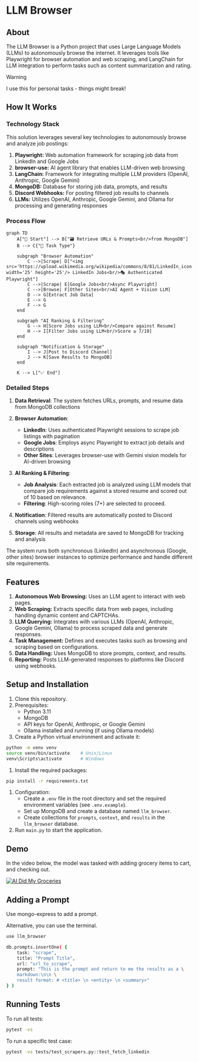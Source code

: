 # LLM Browser
## About
The LLM Browser is a Python project that uses Large Language Models (LLMs) to 
autonomously browse the internet. It leverages tools like Playwright for 
browser automation and web scraping, and LangChain for LLM integration to 
perform tasks such as content summarization and rating.

> [!WARNING]
> I use this for personal tasks - things might break! 

## How It Works
### Technology Stack
This solution leverages several key technologies to autonomously browse and 
analyze job postings:

1. **Playwright:** Web automation framework for scraping job data from LinkedIn 
and Google Jobs
2. **browser-use:** AI agent library that enables LLM-driven web browsing
3. **LangChain:** Framework for integrating multiple LLM providers (OpenAI, 
Anthropic, Google Gemini)
4. **MongoDB:** Database for storing job data, prompts, and results
5. **Discord Webhooks:** For posting filtered job results to channels
6. **LLMs:** Utilizes OpenAI, Anthropic, Google Gemini, and Ollama for processing 
and generating responses

### Process Flow
```mermaid
graph TD
    A["🚀 Start"] --> B["🗃️ Retrieve URLs & Prompts<br/>from MongoDB"]
    B --> C{"🔄 Task Type"}
    
    subgraph "Browser Automation"
        C -->|Scrape| D["<img src='https://upload.wikimedia.org/wikipedia/commons/8/81/LinkedIn_icon.svg' width='25' height='25'/> LinkedIn Jobs<br/>🎭 Authenticated Playwright"]
        C -->|Scrape| E[Google Jobs<br/>Async Playwright]
        C -->|Browse| F[Other Sites<br/>AI Agent + Vision LLM]
        D --> G[Extract Job Data]
        E --> G
        F --> G
    end
    
    subgraph "AI Ranking & Filtering"
        G --> H[Score Jobs using LLM<br/>Compare against Resume]
        H --> I[Filter Jobs using LLM<br/>Score ≥ 7/10]
    end
    
    subgraph "Notification & Storage"
        I --> J[Post to Discord Channel]
        J --> K[Save Results to MongoDB]
    end
    
    K --> L["✅ End"]
```

### Detailed Steps
1. **Data Retrieval**: The system fetches URLs, prompts, and resume data from 
MongoDB collections

2. **Browser Automation**: 
   - **LinkedIn**: Uses authenticated Playwright sessions to scrape job listings with pagination
   - **Google Jobs**: Employs async Playwright to extract job details and descriptions
   - **Other Sites**: Leverages browser-use with Gemini vision models for AI-driven browsing

3. **AI Ranking & Filtering**: 
   - **Job Analysis**: Each extracted job is analyzed using LLM models that compare job requirements against a stored resume and scored out of 10 based on relevance.
   - **Filtering**: High-scoring roles (7+) are selected to proceed.

4. **Notification**: Filtered results are automatically posted to Discord channels using webhooks

5. **Storage**: All results and metadata are saved to MongoDB for tracking and analysis

The system runs both synchronous (LinkedIn) and asynchronous (Google, other sites) browser instances to optimize performance and handle different site requirements.

## Features
1. **Autonomous Web Browsing:** Uses an LLM agent to interact with web pages.
1. **Web Scraping:** Extracts specific data from web pages, including handling dynamic content and CAPTCHAs.
1. **LLM Querying:** Integrates with various LLMs (OpenAI, Anthropic, Google Gemini, Ollama) to process scraped data and generate responses.
1. **Task Management:** Defines and executes tasks such as browsing and scraping based on configurations.
1. **Data Handling:** Uses MongoDB to store prompts, context, and results.
1. **Reporting:** Posts LLM-generated responses to platforms like Discord using webhooks.

## Setup and Installation
1. Clone this repository.
2. Prerequisites:
    - Python 3.11
    - MongoDB
    - API keys for OpenAI, Anthropic, or Google Gemini
    - Ollama installed and running (if using Ollama models)
3. Create a Python virtual environment and activate it:
```bash
python -m venv venv
source venv/bin/activate    # Unix/Linux
venv\Scripts\activate       # Windows
```
1. Install the required packages:
```bash
pip install -r requirements.txt
```
1. Configuration:
    - Create a `.env` file in the root directory and set the required environment variables (see `.env.example`).
    - Set up MongoDB and create a database named `llm_browser`.
    - Create collections for `prompts`, `context`, and `results` in the `llm_browser` database.
2. Run `main.py` to start the application.

## Demo
In the video below, the model was tasked with adding grocery items to cart, and checking out.

[![AI Did My Groceries](https://github.com/user-attachments/assets/d9359085-bde6-41d4-aa4e-6520d0221872)](https://www.youtube.com/watch?v=L2Ya9PYNns8)

## Adding a Prompt
Use mongo-express to add a prompt. 

Alternative, you can use the terminal.

```bash
use llm_browser

db.prompts.insertOne( { 
    task: "scrape", 
    title: "Prompt Title",
    url: "url_to_scrape",
    prompt: "This is the prompt and return to me the results as a \
    markdown:\n\n \
    result format: # <title> \n <entity> \n <summary>"
} )
```

## Running Tests
To run all tests:
```bash
pytest -vs
```

To run a specific test case:
```bash
pytest -vs tests/test_scrapers.py::test_fetch_linkedin
```